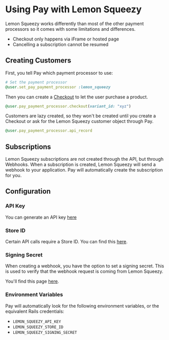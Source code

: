 # Using Pay with Lemon Squeezy

Lemon Squeezy works differently than most of the other payment processors so it comes with some limitations and differences.

* Checkout only happens via iFrame or hosted page
* Cancelling a subscription cannot be resumed

## Creating Customers

First, you tell Pay which payment processor to use:

```ruby
# Set the payment processor
@user.set_pay_payment_processor :lemon_squeezy
```

Then you can create a [Checkout](https://docs.lemonsqueezy.com/api/checkouts/create-checkout) to let the user purchase a product.

```ruby
@user.pay_payment_processor.checkout(variant_id: "xyz")
```

Customers are lazy created, so they won't be created until you create a Checkout or ask for the Lemon Squeezy customer object through Pay.

```ruby
@user.pay_payment_processor.api_record
```

## Subscriptions

Lemon Squeezy subscriptions are not created through the API, but through Webhooks. When a
subscription is created, Lemon Squeezy will send a webhook to your application. Pay will
automatically create the subscription for you.

## Configuration

### API Key

You can generate an API key [here](https://app.lemonsqueezy.com/settings/api)

### Store ID

Certain API calls require a Store ID. You can find this [here](https://app.lemonsqueezy.com/settings/stores).

### Signing Secret

When creating a webhook, you have the option to set a signing secret. This is used to verify
that the webhook request is coming from Lemon Squeezy.

You'll find this page [here](https://app.lemonsqueezy.com/settings/webhooks).

### Environment Variables

Pay will automatically look for the following environment variables, or the equivalent
Rails credentials:

* `LEMON_SQUEEZY_API_KEY`
* `LEMON_SQUEEZY_STORE_ID`
* `LEMON_SQUEEZY_SIGNING_SECRET`
